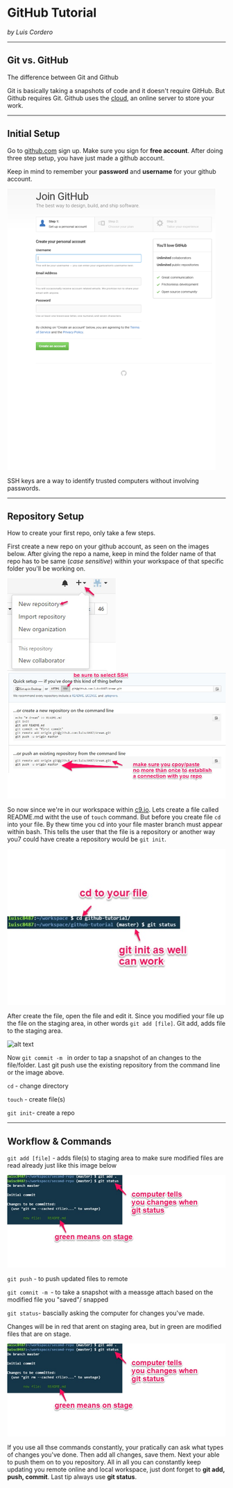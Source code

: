 # GitHub Tutorial

_by Luis Cordero_

---
## Git vs. GitHub
The difference between Git and Github 
  
Git is basically taking a snapshots of 
code and it doesn't require GitHub. 
But Github requires Git. Github uses 
the [cloud](https://www.thecloud.net/),
an online server to store your work. 


---
## Initial Setup
Go to [github.com](https://github.com/) sign up. Make sure you sign for **free account**.
After doing three step setup, you have just made a github account.  

Keep in mind to remember your **password** and **username** for your github account. 

![alt text](Screenshot_2016-10-24-11-44-29.png)

SSH keys are a way to identify trusted computers without involving passwords. 

---
## Repository Setup
How to create your first repo, only take a few steps. 
 
 First create a new repo on your github account,
 as seen on the images below. After giving the repo a name, 
 keep in mind the folder name of that repo has to be same (_case sensitive_)
 within your workspace of that specific folder you'll be working on. 
 
 
![alt text](github-tutorial.jpg)
![alt text](dream.jpg)

So now since we're in our workspace within [c9.io](https://c9.io/).
Lets create a file called README.md witht the use of `touch` command.
But before you create file `cd` into your file. By thew time you cd into your file
master branch must appear within bash. This tells the user that the file is a repository
or another way you7 could have create a repository would be `git init`.

![alt text](github-learning.jpg)

After create the file, open the file and edit it. 
Since you modified your file up the file on the staging area, 
in other words `git add [file]`. Git add, adds file to the staging area.

![alt text](addd.jpg)

Now `git commit -m ` in order to tap a snapshot of an changes to the file/folder.
Last git push use the existing repository from the command line or the image above.

`cd` - change directory


`touch` - create file(s)


`git init`- create a repo


---
## Workflow & Commands

`git add [file]` - adds file(s) to staging area 
to make sure modified files are read already just like this image below 

![alt text](add.jpg)

`git push` - to push updated files to remote


`git comnit -m `- to take a snapshot with a meassge attach based 
on the modified file you "saved"/ snapped 


`git status`- bascially asking the computer for changes you've made.

Changes will be in red that arent on staging area, but in green are modified files that are on stage.

![alt text](add.jpg)


If you use all thse commands constantly, your pratically can ask what types of changes you've done.
Then add all changes, save them. Next your able to push them on to you repository. All in all you can constantly 
keep updating you remote online and local workspace, just dont forget to **git add, push, commit**. Last tip always 
use **git status**. 